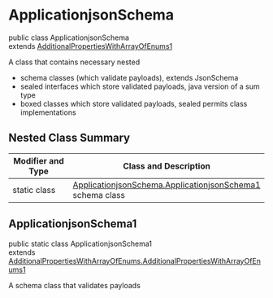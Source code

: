 # ApplicationjsonSchema
public class ApplicationjsonSchema<br>
extends [AdditionalPropertiesWithArrayOfEnums1](../../../../../components/schemas/AdditionalPropertiesWithArrayOfEnums.md#additionalpropertieswitharrayofenums)

A class that contains necessary nested
- schema classes (which validate payloads), extends JsonSchema
- sealed interfaces which store validated payloads, java version of a sum type
- boxed classes which store validated payloads, sealed permits class implementations

## Nested Class Summary
| Modifier and Type | Class and Description |
| ----------------- | ---------------------- |
| static class | [ApplicationjsonSchema.ApplicationjsonSchema1](#applicationjsonschema1)<br> schema class |

## ApplicationjsonSchema1
public static class ApplicationjsonSchema1<br>
extends [AdditionalPropertiesWithArrayOfEnums.AdditionalPropertiesWithArrayOfEnums1](../../../../../components/schemas/AdditionalPropertiesWithArrayOfEnums.md#additionalpropertieswitharrayofenums1)

A schema class that validates payloads
